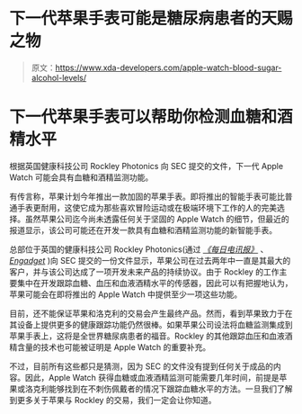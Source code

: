 # 下一代苹果手表可能是糖尿病患者的天赐之物

> 原文：<https://www.xda-developers.com/apple-watch-blood-sugar-alcohol-levels/>

# 下一代苹果手表可以帮助你检测血糖和酒精水平

根据英国健康科技公司 Rockley Photonics 向 SEC 提交的文件，下一代 Apple Watch 可能会具有血糖和酒精监测功能。

有传言称，苹果计划今年推出一款加固的苹果手表。即将推出的智能手表可能比普通手表更耐用，这使它成为那些喜欢冒险运动或在极端环境下工作的人的完美选择。虽然苹果公司迄今尚未透露任何关于坚固的 Apple Watch 的细节，但最近的报道显示，该公司可能还在开发一款具有血糖和酒精监测功能的新智能手表。

总部位于英国的健康科技公司 Rockley Photonics(通过 [*《每日电讯报》*](https://www.telegraph.co.uk/technology/2021/05/01/apple-watch-could-add-blood-sugar-alcohol-readings-deal-uk-tech/) 、 [*Engadget*](https://www.engadget.com/apple-watch-blood-sugar-rockley-photonics-212241562.html) )向 SEC 提交的一份文件显示，苹果公司在过去两年中一直是其最大的客户，并与该公司达成了一项开发未来产品的持续协议。由于 Rockley 的工作主要集中在开发跟踪血糖、血压和血液酒精水平的传感器，因此可以有把握地认为，苹果可能会在即将推出的 Apple Watch 中提供至少一项这些功能。

目前，还不能保证苹果和洛克利的交易会产生最终产品。然而，看到苹果致力于在其设备上提供更多的健康跟踪功能仍然很棒。如果苹果公司设法将血糖监测集成到苹果手表上，这将是全世界糖尿病患者的福音。Rockley 的其他跟踪血压和血液酒精含量的技术也可能被证明是 Apple Watch 的重要补充。

不过，目前所有这些都只是猜测，因为 SEC 的文件没有提到任何关于成品的内容。因此，Apple Watch 获得血糖或血液酒精监测可能需要几年时间，前提是苹果或洛克利能够找到在不刺伤佩戴者的情况下跟踪血糖水平的方法。一旦我们了解到更多关于苹果与 Rockley 的交易，我们一定会让你知道。